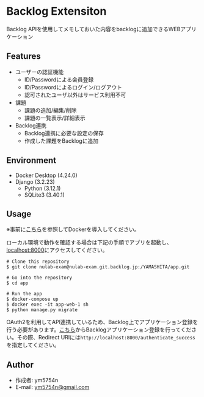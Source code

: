 # Backlog Extensiton
Backlog APIを使用してメモしておいた内容をbacklogに追加できるWEBアプリケーション

## Features
- ユーザーの認証機能
  - ID/Passwordによる会員登録
  - ID/Passwordによるログイン/ログアウト
  - 認可されたユーザ以外はサービス利用不可
- 課題
  - 課題の追加/編集/削除
  - 課題の一覧表示/詳細表示
- Backlog連携
  - Backlog連携に必要な設定の保存
  - 作成した課題をBacklogに追加
 
## Environment
- Docker Desktop (4.24.0)
- Django (3.2.23)
  - Python (3.12.1)
  - SQLite3 (3.40.1)

## Usage
※事前に[こちら](https://docs.docker.jp/get-docker.html)を参照してDockerを導入してください。

ローカル環境で動作を確認する場合は下記の手順でアプリを起動し、[localhost:8000](localhost:8000)にアクセスしてください。

```
# Clone this repository
$ git clone nulab-exam@nulab-exam.git.backlog.jp:/YAMASHITA/app.git

# Go into the repository
$ cd app

# Run the app
$ docker-compose up
$ docker exec -it app-web-1 sh
$ python manage.py migrate
```

OAuth2を利用してAPI連携しているため、Backlog上でアプリケーション登録を行う必要があります。[こちら](https://backlog.com/developer/applications/oauth2Clients)からBacklogアプリケーション登録を行ってください。その際、Redirect URIには`http://localhost:8000/authenticate_success`を指定してください。

## Author
- 作成者: ym5754n
- E-mail: ym5754n@gmail.com
